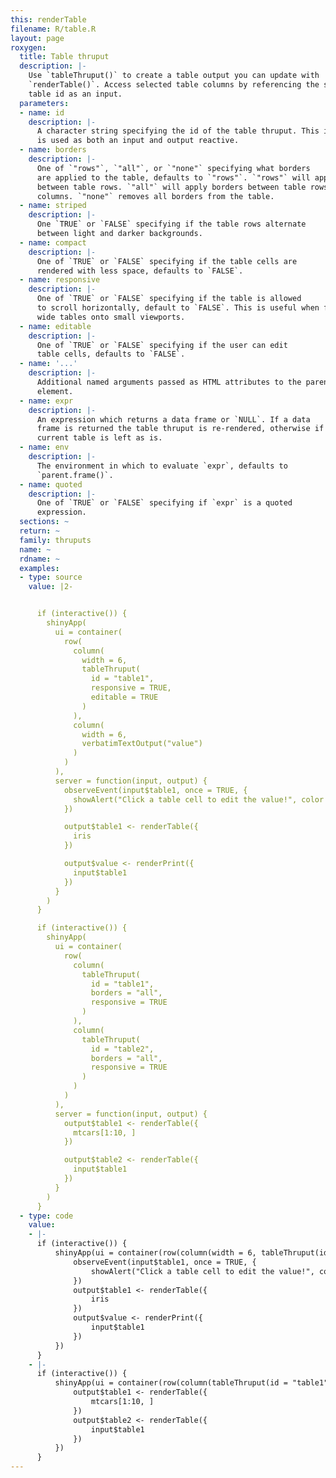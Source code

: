 ```yaml
---
this: renderTable
filename: R/table.R
layout: page
roxygen:
  title: Table thruput
  description: |-
    Use `tableThruput()` to create a table output you can update with
    `renderTable()`. Access selected table columns by referencing the same
    table id as an input.
  parameters:
  - name: id
    description: |-
      A character string specifying the id of the table thruput. This id
      is used as both an input and output reactive.
  - name: borders
    description: |-
      One of `"rows"`, `"all"`, or `"none"` specifying what borders
      are applied to the table, defaults to `"rows"`. `"rows"` will apply borders
      between table rows. `"all"` will apply borders between table rows and
      columns. `"none"` removes all borders from the table.
  - name: striped
    description: |-
      One `TRUE` or `FALSE` specifying if the table rows alternate
      between light and darker backgrounds.
  - name: compact
    description: |-
      One of `TRUE` or `FALSE` specifying if the table cells are
      rendered with less space, defaults to `FALSE`.
  - name: responsive
    description: |-
      One of `TRUE` or `FALSE` specifying if the table is allowed
      to scroll horizontally, default to `FALSE`. This is useful when fitting
      wide tables onto small viewports.
  - name: editable
    description: |-
      One of `TRUE` or `FALSE` specifying if the user can edit
      table cells, defaults to `FALSE`.
  - name: '...'
    description: |-
      Additional named arguments passed as HTML attributes to the parent
      element.
  - name: expr
    description: |-
      An expression which returns a data frame or `NULL`. If a data
      frame is returned the table thruput is re-rendered, otherwise if `NULL` the
      current table is left as is.
  - name: env
    description: |-
      The environment in which to evaluate `expr`, defaults to
      `parent.frame()`.
  - name: quoted
    description: |-
      One of `TRUE` or `FALSE` specifying if `expr` is a quoted
      expression.
  sections: ~
  return: ~
  family: thruputs
  name: ~
  rdname: ~
  examples:
  - type: source
    value: |2-


      if (interactive()) {
        shinyApp(
          ui = container(
            row(
              column(
                width = 6,
                tableThruput(
                  id = "table1",
                  responsive = TRUE,
                  editable = TRUE
                )
              ),
              column(
                width = 6,
                verbatimTextOutput("value")
              )
            )
          ),
          server = function(input, output) {
            observeEvent(input$table1, once = TRUE, {
              showAlert("Click a table cell to edit the value!", color = "amber")
            })

            output$table1 <- renderTable({
              iris
            })

            output$value <- renderPrint({
              input$table1
            })
          }
        )
      }

      if (interactive()) {
        shinyApp(
          ui = container(
            row(
              column(
                tableThruput(
                  id = "table1",
                  borders = "all",
                  responsive = TRUE
                )
              ),
              column(
                tableThruput(
                  id = "table2",
                  borders = "all",
                  responsive = TRUE
                )
              )
            )
          ),
          server = function(input, output) {
            output$table1 <- renderTable({
              mtcars[1:10, ]
            })

            output$table2 <- renderTable({
              input$table1
            })
          }
        )
      }
  - type: code
    value:
    - |-
      if (interactive()) {
          shinyApp(ui = container(row(column(width = 6, tableThruput(id = "table1", responsive = TRUE, editable = TRUE)), column(width = 6, verbatimTextOutput("value")))), server = function(input, output) {
              observeEvent(input$table1, once = TRUE, {
                  showAlert("Click a table cell to edit the value!", color = "amber")
              })
              output$table1 <- renderTable({
                  iris
              })
              output$value <- renderPrint({
                  input$table1
              })
          })
      }
    - |-
      if (interactive()) {
          shinyApp(ui = container(row(column(tableThruput(id = "table1", borders = "all", responsive = TRUE)), column(tableThruput(id = "table2", borders = "all", responsive = TRUE)))), server = function(input, output) {
              output$table1 <- renderTable({
                  mtcars[1:10, ]
              })
              output$table2 <- renderTable({
                  input$table1
              })
          })
      }
---
```

